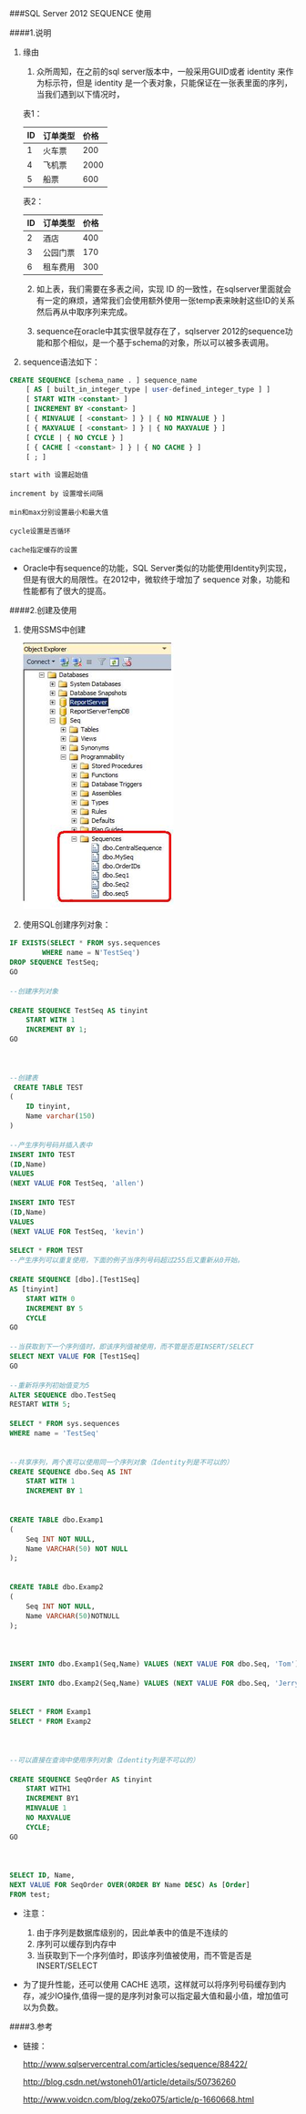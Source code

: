 ###SQL Server 2012 SEQUENCE 使用

####1.说明

1. 缘由
	1. 众所周知，在之前的sql server版本中，一般采用GUID或者 identity 来作为标示符，但是 identity 是一个表对象，只能保证在一张表里面的序列，当我们遇到以下情况时，

	表1：

	ID | 订单类型 | 价格
	---|----------|-----
	1  | 火车票   | 200
	4  | 飞机票   | 2000
	5  | 船票     | 600

	表2：

	ID | 订单类型 | 价格
	---|----------|-----
	2  | 酒店     | 400
	3  | 公园门票 | 170
	6  | 租车费用 | 300

	2. 如上表，我们需要在多表之间，实现 ID 的一致性，在sqlserver里面就会有一定的麻烦，通常我们会使用额外使用一张temp表来映射这些ID的关系然后再从中取序列来完成。

	3. sequence在oracle中其实很早就存在了，sqlserver 2012的sequence功能和那个相似，是一个基于schema的对象，所以可以被多表调用。

2. sequence语法如下：

```sql
CREATE SEQUENCE [schema_name . ] sequence_name
    [ AS [ built_in_integer_type | user-defined_integer_type ] ]
    [ START WITH <constant> ]
    [ INCREMENT BY <constant> ]
    [ { MINVALUE [ <constant> ] } | { NO MINVALUE } ]
    [ { MAXVALUE [ <constant> ] } | { NO MAXVALUE } ]
    [ CYCLE | { NO CYCLE } ]
    [ { CACHE [ <constant> ] } | { NO CACHE } ]
    [ ; ]
```
	start with 设置起始值

	increment by 设置增长间隔

	min和max分别设置最小和最大值

	cycle设置是否循环

	cache指定缓存的设置

- Oracle中有sequence的功能，SQL Server类似的功能使用Identity列实现，但是有很大的局限性。在2012中，微软终于增加了 sequence 对象，功能和性能都有了很大的提高。

####2.创建及使用

1. 使用SSMS中创建

	![创建](https://raw.githubusercontent.com/McXing/Pictures/master/IDENTITY/SEQUENCE.jpg "SEQUENCE")

2. 使用SQL创建序列对象：

```sql
IF EXISTS(SELECT * FROM sys.sequences
		WHERE name = N'TestSeq')
DROP SEQUENCE TestSeq;
GO

--创建序列对象

CREATE SEQUENCE TestSeq AS tinyint
    START WITH 1
    INCREMENT BY 1;
GO



--创建表
 CREATE TABLE TEST
(
	ID tinyint,
	Name varchar(150)
)

--产生序列号码并插入表中
INSERT INTO TEST
(ID,Name)
VALUES
(NEXT VALUE FOR TestSeq, 'allen')

INSERT INTO TEST
(ID,Name)
VALUES
(NEXT VALUE FOR TestSeq, 'kevin')

SELECT * FROM TEST
--产生序列可以重复使用，下面的例子当序列号码超过255后又重新从0开始。

CREATE SEQUENCE [dbo].[Test1Seq]
AS [tinyint]
	START WITH 0
	INCREMENT BY 5
	CYCLE
GO

--当获取到下一个序列值时，即该序列值被使用，而不管是否是INSERT/SELECT
SELECT NEXT VALUE FOR [Test1Seq]
GO

--重新将序列初始值变为5
ALTER SEQUENCE dbo.TestSeq
RESTART WITH 5;

SELECT * FROM sys.sequences
WHERE name = 'TestSeq'


--共享序列，两个表可以使用同一个序列对象（Identity列是不可以的）
CREATE SEQUENCE dbo.Seq AS INT
	START WITH 1
 	INCREMENT BY 1


CREATE TABLE dbo.Examp1
(
   	Seq INT NOT NULL,
   	Name VARCHAR(50) NOT NULL
);


CREATE TABLE dbo.Examp2
(
	Seq INT NOT NULL,
   	Name VARCHAR(50)NOTNULL
);



INSERT INTO dbo.Examp1(Seq,Name) VALUES (NEXT VALUE FOR dbo.Seq, 'Tom');

INSERT INTO dbo.Examp2(Seq,Name) VALUES (NEXT VALUE FOR dbo.Seq, 'Jerry');


SELECT * FROM Examp1
SELECT * FROM Examp2



--可以直接在查询中使用序列对象（Identity列是不可以的）

CREATE SEQUENCE SeqOrder AS tinyint
    START WITH1
    INCREMENT BY1
    MINVALUE 1
    NO MAXVALUE
    CYCLE;
GO



SELECT ID, Name,
NEXT VALUE FOR SeqOrder OVER(ORDER BY Name DESC) As [Order]
FROM test;
```

- 注意：

	1. 由于序列是数据库级别的，因此单表中的值是不连续的
	2. 序列可以缓存到内存中
	3. 当获取到下一个序列值时，即该序列值被使用，而不管是否是INSERT/SELECT

- 为了提升性能，还可以使用 CACHE 选项，这样就可以将序列号码缓存到内存，减少IO操作,值得一提的是序列对象可以指定最大值和最小值，增加值可以为负数。

####3.参考

- 链接：

	<http://www.sqlservercentral.com/articles/sequence/88422/>

	<http://blog.csdn.net/wstoneh01/article/details/50736260>

	<http://www.voidcn.com/blog/zeko075/article/p-1660668.html>
